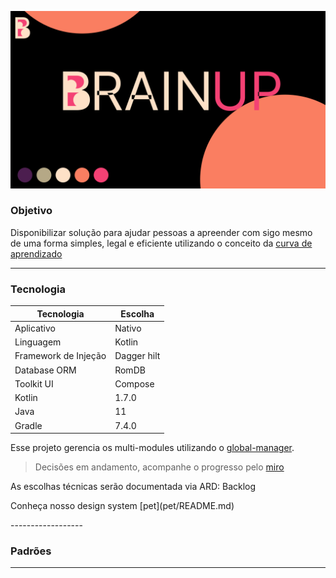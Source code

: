 ![Main preview](doc/assert/main_profile_preview.png)

### Objetivo

Disponibilizar solução para ajudar pessoas a apreender com sigo mesmo de uma forma simples, legal e eficiente utilizando o conceito da [curva de aprendizado](https://poseducacao.unisinos.br/blog/curva-aprendizagem#:~:text=A%20curva%20de%20aprendizagem%20tem,em%20determinado%20assunto%20ou%20tarefa.) 

------------------
### Tecnologia

| Tecnologia  | Escolha |
   |---|---|
| Aplicativo | Nativo |
| Linguagem | Kotlin |
| Framework de Injeção | Dagger hilt |
| Database ORM | RomDB |
| Toolkit UI | Compose |
| Kotlin | 1.7.0 |
| Java | 11 |
| Gradle | 7.4.0 |

Esse projeto gerencia os multi-modules utilizando o [global-manager](global-manager/README.md).

> Decisões em andamento, acompanhe o progresso pelo [miro](https://miro.com/welcomeonboard/SGNKNkFBWmVnS0JkVGNETkhtZ0pVSWtPWHNBcGo5aVYxeTZnS2FRajhDM1A5OHV5S3JhNzNyTjJUTHNvdGJoRHwzMDc0NDU3MzU0NTg5MjEyMTkyfDI=?share_link_id=502824820012)

<p>As escolhas técnicas serão documentada via ARD: Backlog</p>
<p>Conheça nosso design system [pet](pet/README.md)</p>
------------------

### Padrões
------------------
